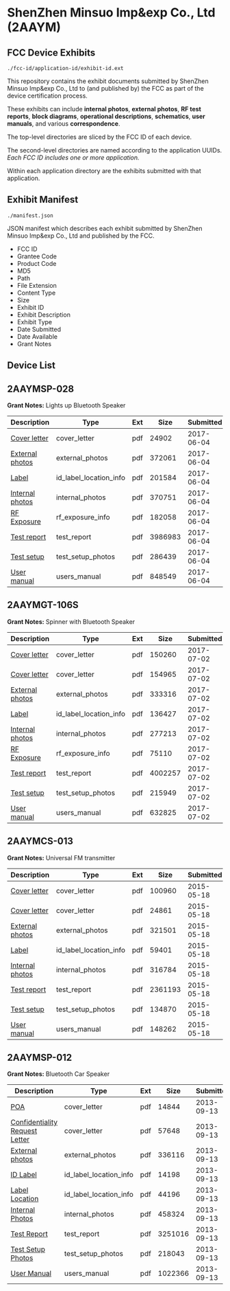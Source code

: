 # ShenZhen Minsuo Imp&exp Co., Ltd (2AAYM)
## FCC Device Exhibits

```
./fcc-id/application-id/exhibit-id.ext
```

This repository contains the exhibit documents submitted by ShenZhen Minsuo Imp&exp Co., Ltd to (and published by) the FCC as part of the device certification process.

These exhibits can include **internal photos**, **external photos**, **RF test reports**, **block diagrams**, **operational descriptions**, **schematics**, **user manuals**, and various **correspondence**.

The top-level directories are sliced by the FCC ID of each device.

The second-level directories are named according to the application UUIDs. *Each FCC ID includes one or more application.*

Within each application directory are the exhibits submitted with that application. 

## Exhibit Manifest

```
./manifest.json
```

JSON manifest which describes each exhibit submitted by ShenZhen Minsuo Imp&exp Co., Ltd and published by the FCC.

- FCC ID
- Grantee Code
- Product Code
- MD5
- Path
- File Extension
- Content Type
- Size
- Exhibit ID
- Exhibit Description
- Exhibit Type
- Date Submitted
- Date Available
- Grant Notes

## Device List
## 2AAYMSP-028
**Grant Notes:** Lights up Bluetooth Speaker

| Description | Type | Ext | Size | Submitted | Available |
| ----------- | ---- | --- | ---- | --------- | --------- |
| [Cover letter](2AAYMSP-028/4dd10b4a41a3307eae3909c1e2cb3725/3412636.pdf) | cover_letter | pdf | 24902 | 2017-06-04 | 2017-06-04 |
| [External photos](2AAYMSP-028/4dd10b4a41a3307eae3909c1e2cb3725/3412637.pdf) | external_photos | pdf | 372061 | 2017-06-04 | 2017-06-04 |
| [Label](2AAYMSP-028/4dd10b4a41a3307eae3909c1e2cb3725/3412638.pdf) | id_label_location_info | pdf | 201584 | 2017-06-04 | 2017-06-04 |
| [Internal photos](2AAYMSP-028/4dd10b4a41a3307eae3909c1e2cb3725/3412639.pdf) | internal_photos | pdf | 370751 | 2017-06-04 | 2017-06-04 |
| [RF Exposure](2AAYMSP-028/4dd10b4a41a3307eae3909c1e2cb3725/3412641.pdf) | rf_exposure_info | pdf | 182058 | 2017-06-04 | 2017-06-04 |
| [Test report](2AAYMSP-028/4dd10b4a41a3307eae3909c1e2cb3725/3412643.pdf) | test_report | pdf | 3986983 | 2017-06-04 | 2017-06-04 |
| [Test setup](2AAYMSP-028/4dd10b4a41a3307eae3909c1e2cb3725/3412644.pdf) | test_setup_photos | pdf | 286439 | 2017-06-04 | 2017-06-04 |
| [User manual](2AAYMSP-028/4dd10b4a41a3307eae3909c1e2cb3725/3412645.pdf) | users_manual | pdf | 848549 | 2017-06-04 | 2017-06-04 |
## 2AAYMGT-106S
**Grant Notes:** Spinner with Bluetooth Speaker

| Description | Type | Ext | Size | Submitted | Available |
| ----------- | ---- | --- | ---- | --------- | --------- |
| [Cover letter](2AAYMGT-106S/17fafde03e6e25bf4e4f28daa1c6129c/3447603.pdf) | cover_letter | pdf | 150260 | 2017-07-02 | 2017-07-02 |
| [Cover letter](2AAYMGT-106S/17fafde03e6e25bf4e4f28daa1c6129c/3447604.pdf) | cover_letter | pdf | 154965 | 2017-07-02 | 2017-07-02 |
| [External photos](2AAYMGT-106S/17fafde03e6e25bf4e4f28daa1c6129c/3447605.pdf) | external_photos | pdf | 333316 | 2017-07-02 | 2017-07-02 |
| [Label](2AAYMGT-106S/17fafde03e6e25bf4e4f28daa1c6129c/3447606.pdf) | id_label_location_info | pdf | 136427 | 2017-07-02 | 2017-07-02 |
| [Internal photos](2AAYMGT-106S/17fafde03e6e25bf4e4f28daa1c6129c/3447607.pdf) | internal_photos | pdf | 277213 | 2017-07-02 | 2017-07-02 |
| [RF Exposure](2AAYMGT-106S/17fafde03e6e25bf4e4f28daa1c6129c/3447609.pdf) | rf_exposure_info | pdf | 75110 | 2017-07-02 | 2017-07-02 |
| [Test report](2AAYMGT-106S/17fafde03e6e25bf4e4f28daa1c6129c/3447611.pdf) | test_report | pdf | 4002257 | 2017-07-02 | 2017-07-02 |
| [Test setup](2AAYMGT-106S/17fafde03e6e25bf4e4f28daa1c6129c/3447612.pdf) | test_setup_photos | pdf | 215949 | 2017-07-02 | 2017-07-02 |
| [User manual](2AAYMGT-106S/17fafde03e6e25bf4e4f28daa1c6129c/3447613.pdf) | users_manual | pdf | 632825 | 2017-07-02 | 2017-07-02 |
## 2AAYMCS-013
**Grant Notes:** Universal FM transmitter

| Description | Type | Ext | Size | Submitted | Available |
| ----------- | ---- | --- | ---- | --------- | --------- |
| [Cover letter](2AAYMCS-013/f06675a6f3d8c4897168e41db8ceabe6/2617643.pdf) | cover_letter | pdf | 100960 | 2015-05-18 | 2015-05-18 |
| [Cover letter](2AAYMCS-013/f06675a6f3d8c4897168e41db8ceabe6/2617644.pdf) | cover_letter | pdf | 24861 | 2015-05-18 | 2015-05-18 |
| [External photos](2AAYMCS-013/f06675a6f3d8c4897168e41db8ceabe6/2617645.pdf) | external_photos | pdf | 321501 | 2015-05-18 | 2015-05-18 |
| [Label](2AAYMCS-013/f06675a6f3d8c4897168e41db8ceabe6/2617646.pdf) | id_label_location_info | pdf | 59401 | 2015-05-18 | 2015-05-18 |
| [Internal photos](2AAYMCS-013/f06675a6f3d8c4897168e41db8ceabe6/2617647.pdf) | internal_photos | pdf | 316784 | 2015-05-18 | 2015-05-18 |
| [Test report](2AAYMCS-013/f06675a6f3d8c4897168e41db8ceabe6/2617650.pdf) | test_report | pdf | 2361193 | 2015-05-18 | 2015-05-18 |
| [Test setup](2AAYMCS-013/f06675a6f3d8c4897168e41db8ceabe6/2617651.pdf) | test_setup_photos | pdf | 134870 | 2015-05-18 | 2015-05-18 |
| [User manual](2AAYMCS-013/f06675a6f3d8c4897168e41db8ceabe6/2617652.pdf) | users_manual | pdf | 148262 | 2015-05-18 | 2015-05-18 |
## 2AAYMSP-012
**Grant Notes:** Bluetooth Car Speaker

| Description | Type | Ext | Size | Submitted | Available |
| ----------- | ---- | --- | ---- | --------- | --------- |
| [POA](2AAYMSP-012/dbecacb64ed4feffe5fc99414059ac1f/2070985.pdf) | cover_letter | pdf | 14844 | 2013-09-13 | 2013-09-13 |
| [Confidentiality Request Letter](2AAYMSP-012/dbecacb64ed4feffe5fc99414059ac1f/2070986.pdf) | cover_letter | pdf | 57648 | 2013-09-13 | 2013-09-13 |
| [External photos](2AAYMSP-012/dbecacb64ed4feffe5fc99414059ac1f/2070987.pdf) | external_photos | pdf | 336116 | 2013-09-13 | 2013-09-13 |
| [ID Label](2AAYMSP-012/dbecacb64ed4feffe5fc99414059ac1f/2070988.pdf) | id_label_location_info | pdf | 14198 | 2013-09-13 | 2013-09-13 |
| [Label Location](2AAYMSP-012/dbecacb64ed4feffe5fc99414059ac1f/2070990.pdf) | id_label_location_info | pdf | 44196 | 2013-09-13 | 2013-09-13 |
| [Internal Photos](2AAYMSP-012/dbecacb64ed4feffe5fc99414059ac1f/2070989.pdf) | internal_photos | pdf | 458324 | 2013-09-13 | 2013-09-13 |
| [Test Report](2AAYMSP-012/dbecacb64ed4feffe5fc99414059ac1f/2070992.pdf) | test_report | pdf | 3251016 | 2013-09-13 | 2013-09-13 |
| [Test Setup Photos](2AAYMSP-012/dbecacb64ed4feffe5fc99414059ac1f/2070991.pdf) | test_setup_photos | pdf | 218043 | 2013-09-13 | 2013-09-13 |
| [User Manual](2AAYMSP-012/dbecacb64ed4feffe5fc99414059ac1f/2070993.pdf) | users_manual | pdf | 1022366 | 2013-09-13 | 2013-09-13 |
